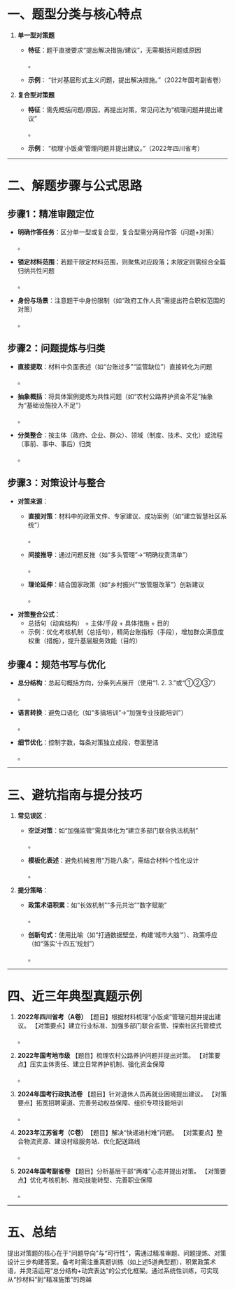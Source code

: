 # **一、题型分类与核心特点**

1. ​**单一型对策题**

    - ​**特征**：题干直接要求“提出解决措施/建议”，无需概括问题或原因

        。
    - ​**示例**：
        “针对基层形式主义问题，提出解决措施。”（2022年国考副省卷）
2. ​**复合型对策题**

    - ​**特征**：需先概括问题/原因，再提出对策，常见问法为“梳理问题并提出建议”

        。
    - ​**示例**：
        “梳理‘小饭桌’管理问题并提出建议。”（2022年四川省考）

---

# ​**二、解题步骤与公式思路**

## ​**步骤1：精准审题定位**

- ​**明确作答任务**：区分单一型或复合型，复合型需分两段作答（问题+对策）

    。
- ​**锁定材料范围**：若题干限定材料范围，则聚焦对应段落；未限定则需综合全篇归纳共性问题

    。
- ​**身份与场景**：注意题干中身份限制（如“政府工作人员”需提出符合职权范围的对策）

    。

## ​**步骤2：问题提炼与归类**

- ​**直接提取**：材料中负面表述（如“台账过多”“监管缺位”）直接转化为问题

    。
- ​**抽象概括**：将具体案例提炼为共性问题（如“农村公路养护资金不足”抽象为“基础设施投入不足”）

    。
- ​**分类整合**：按主体（政府、企业、群众）、领域（制度、技术、文化）或流程（事前、事中、事后）归类

    。

## ​**步骤3：对策设计与整合**

- ​**对策来源**：
    - ​**直接对策**：材料中的政策文件、专家建议、成功案例（如“建立智慧社区系统”）

        。
    - ​**间接推导**：通过问题反推（如“多头管理”→“明确权责清单”）

        。
    - ​**理论延伸**：结合国家政策（如“乡村振兴”“放管服改革”）创新建议

        。
- ​**对策整合公式**：
	- 总括句（动宾结构） + 主体/手段 + 具体措施 + 目的
	- 示例：优化考核机制（总括句），精简台账指标（手段），增加群众满意度权重（措施），提升基层服务效能（目的）

## ​**步骤4：规范书写与优化**

- ​**总分结构**：总起句概括方向，分条列点展开（使用“1. 2. 3.”或“①②③”）

    。
- ​**语言转换**：避免口语化（如“多搞培训”→“加强专业技能培训”）

    。
- ​**细节优化**：控制字数，每条对策独立成段，卷面整洁

    。

---

# ​**三、避坑指南与提分技巧**

1. ​**常见误区**：

    - ​**空泛对策**：如“加强监管”需具体化为“建立多部门联合执法机制”

        。
    - ​**模板化表述**：避免机械套用“万能八条”，需结合材料个性化设计

        。
2. ​**提分策略**：

    - ​**政策术语积累**：如“长效机制”“多元共治”“数字赋能”

        。
    - ​**创新句式**：使用比喻（如“打通数据壁垒，构建‘城市大脑’”）、政策呼应（如“落实‘十四五’规划”）

        。

---

# ​**四、近三年典型真题示例**

1. ​**2022年四川省考（A卷）​**
    【题目】根据材料梳理“小饭桌”管理问题并提出建议。
    【对策要点】建立行业标准、加强多部门联合监管、探索社区托管模式

    。

2. ​**2022年国考地市级**
    【题目】梳理农村公路养护问题并提出对策。
    【对策要点】压实主体责任、建立日常养护机制、强化资金保障

    。

3. ​**2024年国考行政执法卷**
    【题目】针对退休人员再就业困境提出建议。
    【对策要点】拓宽招聘渠道、完善劳动权益保障、组织专项技能培训

    。

4. ​**2023年江苏省考（C卷）​**
    【题目】解决“快递进村难”问题。
    【对策要点】整合物流资源、建设村级服务站、优化配送路线

    。

5. ​**2024年国考副省卷**
    【题目】分析基层干部“两难”心态并提出对策。
    【对策要点】优化考核机制、推动技能转型、完善职业保障

    。


---

# ​**五、总结**

提出对策题的核心在于“问题导向”与“可行性”，需通过精准审题、问题提炼、对策设计三步构建答案。备考时需注重真题训练（如上述5道典型题），积累政策术语，并灵活运用“总分结构+动宾表达”的公式化框架。通过系统性训练，可实现从“抄材料”到“精准施策”的跨越

